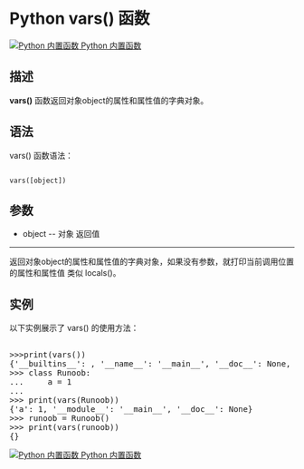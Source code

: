 Python vars() 函数
================

 [![Python 内置函数](../images/up.gif)
 Python 内置函数](python-built-in-functions.html)


  描述
--

 **vars()** 函数返回对象object的属性和属性值的字典对象。

 语法
--

 vars() 函数语法：

 
```

vars([object])

```

 参数
--

  * object -- 对象
  返回值
---

 返回对象object的属性和属性值的字典对象，如果没有参数，就打印当前调用位置的属性和属性值 类似 locals()。

 实例
--

 以下实例展示了 vars() 的使用方法：

  <pre>

>>>print(vars())
{'__builtins__': <module '__builtin__' (built-in)>, '__name__': '__main__', '__doc__': None, '__package__': None}
>>> class Runoob:
...     a = 1
... 
>>> print(vars(Runoob))
{'a': 1, '__module__': '__main__', '__doc__': None}
>>> runoob = Runoob()
>>> print(vars(runoob))
{}
</pre>

 [![Python 内置函数](../images/up.gif)
 Python 内置函数](python-built-in-functions.html)


